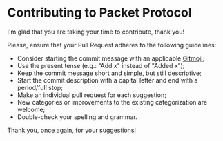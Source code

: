 # Contributing to Packet Protocol

I'm glad that you are taking your time to contribute, thank you!

Please, ensure that your Pull Request adheres to the following guidelines:

- Consider starting the commit message with an applicable [Gitmoji](https://github.com/carloscuesta/gitmoji/);
- Use the present tense (e.g.: "Add x" instead of "Added x");
- Keep the commit message short and simple, but still descriptive;
- Start the commit description with a capital letter and end with a period/full stop;
- Make an individual pull request for each suggestion;
- New categories or improvements to the existing categorization are welcome;
- Double-check your spelling and grammar.

Thank you, once again, for your suggestions!
